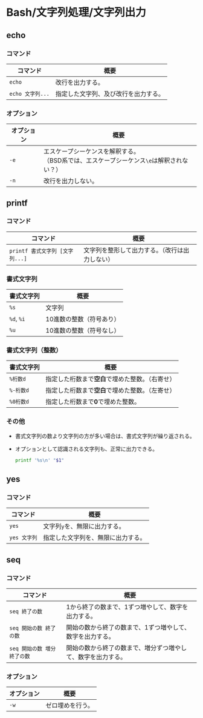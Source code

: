 # Bash/文字列処理/文字列出力

## echo

### コマンド

| コマンド         | 概要                                 |
| ---------------- | ------------------------------------ |
| `echo`           | 改行を出力する。                     |
| `echo 文字列...` | 指定した文字列、及び改行を出力する。 |

### オプション

|オプション|概要|
|---|---|
|`-e`|エスケープシーケンスを解釈する。<br />（BSD系では、エスケープシーケンス`\e`は解釈されない？）|
|`-n`|改行を出力しない。|

## printf

### コマンド

|コマンド|概要|
|---|---|
|`printf 書式文字列 [文字列...]`|文字列を整形して出力する。（改行は出力しない）|

### 書式文字列

| 書式文字列 | 概要                     |
| ---------- | ------------------------ |
| `%s`       | 文字列                   |
| `%d`, `%i` | 10進数の整数（符号あり） |
| `%u`       | 10進数の整数（符号なし） |

### 書式文字列（整数）

| 書式文字列 | 概要                                             |
| ---------- | ------------------------------------------------ |
| `%桁数d`   | 指定した桁数まで**空白**で埋めた整数。（右寄せ） |
| `%-桁数d`  | 指定した桁数まで**空白**で埋めた整数。（左寄せ） |
| `%0桁数d`  | 指定した桁数まで**0**で埋めた整数。              |

### その他

- 書式文字列の数より文字列の方が多い場合は、書式文字列が繰り返される。

- オプションとして認識される文字列も、正常に出力できる。

  ```bash
  printf '%s\n' "$1"
  ```

## yes

### コマンド

| コマンド     | 概要                               |
| ------------ | ---------------------------------- |
| `yes`        | 文字列`y`を、無限に出力する。      |
| `yes 文字列` | 指定した文字列を、無限に出力する。 |

## seq

### コマンド

|コマンド|概要|
|---|---|
|`seq 終了の数`|1から終了の数まで、1ずつ増やして、数字を出力する。|
|`seq 開始の数 終了の数`|開始の数から終了の数まで、1ずつ増やして、数字を出力する。|
|`seq 開始の数 増分 終了の数`|開始の数から終了の数まで、増分ずつ増やして、数字を出力する。|

### オプション

|オプション|概要|
|---|---|
|`-w`|ゼロ埋めを行う。|

